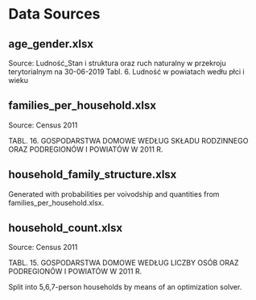 # Data Sources

## age_gender.xlsx
Source: Ludność_Stan i struktura oraz ruch naturalny w przekroju terytorialnym na 30-06-2019
Tabl. 6.	Ludność w powiatach wedłu płci i wieku

## families_per_household.xlsx
Source: Census 2011

TABL. 16. GOSPODARSTWA DOMOWE WEDŁUG SKŁADU RODZINNEGO ORAZ PODREGIONÓW I POWIATÓW W 2011 R.


## household_family_structure.xlsx
Generated with probabilities per voivodship and quantities from families_per_household.xlsx.

## household_count.xlsx
Source: Census 2011

TABL. 15. GOSPODARSTWA DOMOWE WEDŁUG LICZBY OSÓB ORAZ PODREGIONÓW I POWIATÓW W 2011 R.

Split into 5,6,7-person households by means of an optimization solver. 